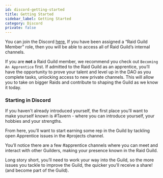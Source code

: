 ```yaml
---
id: discord-getting-started
title: Getting Started
sidebar_label: Getting Started
category: Discord
private: false
---
```


You can join the Discord [here](https://discord.gg/RWjkQ6DNnv), If you have been assigned a “Raid Guild Member” role, then you will be able to access all of Raid Guild’s internal channels.

If you are **not** a Raid Guild member, we recommend you check out `Becoming An Apprentice` first. If admitted to the Raid Guild as an apprentice, you’ll have the opportunity to prove your talent and level up in the DAO as you complete tasks, unlocking access to new private channels. This will allow you to take on bigger Raids and contribute to shaping the Guild as we know it today.

### Starting in Discord

If you haven't already introduced yourself, the first place you’ll want to make yourself known is <span class='channels'>#Tavern</span> - where you can introduce yourself, your hobbies and your strengths.

From here, you’ll want to start earning some rep in the Guild by tackling open Apprentice issues in the <span class='channels'>#projects</span> channel.

You’ll notice there are a few <span class='channels'>#apprentice channels</span> where you can meet and interact with other Guilders, making your presence known in the Raid Guild.

Long story short, you’ll need to work your way into the Guild, so the more issues you tackle to improve the Guild, the quicker you’ll receive a share! (and become part of the Guild).
